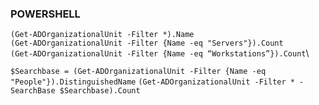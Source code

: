 ### POWERSHELL
`(Get-ADOrganizationalUnit -Filter *).Name`\
`(Get-ADOrganizationalUnit -Filter {Name -eq "Servers"}).Count`\
`(Get-ADOrganizationalUnit -Filter {Name -eq “Workstations”}).Count`\

`$Searchbase = (Get-ADOrganizationalUnit -Filter {Name -eq "People"}).DistinguishedName` 
`(Get-ADOrganizationalUnit -Filter * -SearchBase $Searchbase).Count`

